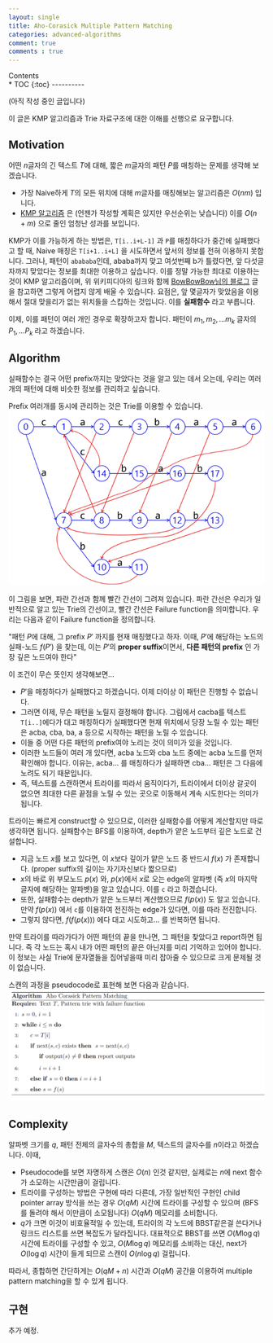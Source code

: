 ```yaml
---
layout: single
title: Aho-Corasick Multiple Pattern Matching
categories: advanced-algorithms
comment: true
comments : true
---
```

<div id="toc">
Contents
</div>
* TOC
{:toc}
----------

(아직 작성 중인 글입니다)

이 글은 KMP 알고리즘과 Trie 자료구조에 대한 이해를 선행으로 요구합니다. 

## Motivation
어떤 $n$글자의 긴 텍스트 $T$에 대해, 짧은 $m$글자의 패턴 $P$를 매칭하는 문제를 생각해 보겠습니다. 
- 가장 Naive하게 $T$의 모든 위치에 대해 $m$글자를 매칭해보는 알고리즘은 $O(nm)$ 입니다. 
- [KMP 알고리즘](https://en.wikipedia.org/wiki/Knuth%E2%80%93Morris%E2%80%93Pratt_algorithm) 은 (언젠가 작성할 계획은 있지만 우선순위는 낮습니다) 이를 $O(n + m)$ 으로 줄인 엄청난 성과를 보입니다. 

KMP가 이를 가능하게 하는 방법은, `T[i..i+L-1]` 과 `P`를 매칭하다가 중간에 실패했다고 할 때, Naive 매칭은 `T[i+1..i+L]` 을 시도하면서 앞서의 정보를 전혀 이용하지 못합니다. 그러나, 패턴이 `abababa`인데, ababa까지 맞고 여섯번째 b가 틀렸다면, 앞 다섯글자까지 맞았다는 정보를 최대한 이용하고 싶습니다. 이를 정말 가능한 최대로 이용하는 것이 KMP 알고리즘이며, 위 위키피디아의 링크와 함께 [BowBowBow님의 블로그](https://bowbowbow.tistory.com/6) 글을 참고하면 그렇게 어렵지 않게 배울 수 있습니다. 요점은, 앞 몇글자가 맞았음을 이용해서 절대 맞을리가 없는 위치들을 스킵하는 것입니다. 이를 **실패함수** 라고 부릅니다.

이제, 이를 패턴이 여러 개인 경우로 확장하고자 합니다. 패턴이 $m_1, m_2, \dots m_k$ 글자의 $P_1, \dots P_k$ 라고 하겠습니다.

## Algorithm
실패함수는 결국 어떤 prefix까지는 맞았다는 것을 알고 있는 데서 오는데, 우리는 여러 개의 패턴에 대해 비슷한 정보를 관리하고 싶습니다. 

Prefix 여러개를 동시에 관리하는 것은 Trie를 이용할 수 있습니다. 
![picture 1](../../images/a9c2c1743cbd0e6d4b5a6ec257e0bd5864552d77867f1eadf2eb9747fb4a87c5.png)  

이 그림을 보면, 파란 간선과 함께 빨간 간선이 그려져 있습니다. 파란 간선은 우리가 일반적으로 알고 있는 Trie의 간선이고, 빨간 간선은 Failure function을 의미합니다. 우리는 다음과 같이 Failure function을 정의합니다. 

"패턴 $P$에 대해, 그 prefix $P'$ 까지를 현재 매칭했다고 하자. 이때, $P'$에 해당하는 노드의 실패-노드 $f(P')$ 을 찾는데, 이는 $P'$의 **proper suffix**이면서, **다른 패턴의 prefix** 인 가장 깊은 노드여야 한다"

이 조건이 무슨 뜻인지 생각해보면...
- $P'$을 매칭하다가 실패했다고 하겠습니다. 이제 더이상 이 패턴은 진행할 수 없습니다.
- 그러면 이제, 무슨 패턴을 노릴지 결정해야 합니다. 그림에서 cacba를 텍스트 `T[i..]`에다가 대고 매칭하다가 실패했다면 현재 위치에서 당장 노릴 수 있는 패턴은 acba, cba, ba, a 등으로 시작하는 패턴을 노릴 수 있습니다. 
- 이들 중 어떤 다른 패턴의 prefix여야 노리는 것이 의미가 있을 것입니다.  
- 이러한 노드들이 여러 개 있다면, acba 노드와 cba 노드 중에는 acba 노드를 먼저 확인해야 합니다. 이유는, acba... 를 매칭하다가 실패하면 cba... 패턴은 그 다음에 노려도 되기 때문입니다. 
- 즉, 텍스트를 스캔하면서 트라이를 따라서 움직이다가, 트라이에서 더이상 갈곳이 없으면 최대한 다른 끝점을 노릴 수 있는 곳으로 이동해서 계속 시도한다는 의미가 됩니다. 

트라이는 빠르게 construct할 수 있으므로, 이러한 실패함수를 어떻게 계산할지만 따로 생각하면 됩니다. 실패함수는 BFS를 이용하여, depth가 얕은 노드부터 깊은 노드로 건설합니다. 
- 지금 노드 $x$를 보고 있다면, 이 $x$보다 깊이가 얕은 노드 중 반드시 $f(x)$ 가 존재합니다. (proper suffix의 길이는 자기자신보다 짧으므로) 
- $x$의 바로 위 부모노드 $p(x)$ 와, $p(x)$에서 $x$로 오는 edge의 알파벳 (즉 $x$의 마지막 글자에 해당하는 알파벳)을 알고 있습니다. 이를 `c` 라고 하겠습니다.  
- 또한, 실패함수는 depth가 얕은 노드부터 계산했으므로 $f(p(x))$ 도 알고 있습니다. 만약 $f(p(x))$ 에서 `c`를 이용하여 전진하는 edge가 있다면, 이를 따라 전진합니다.
- 그렇지 않다면, $f(f(p(x)))$ 에다 대고 시도하고... 를 반복하면 됩니다. 

만약 트라이를 따라가다가 어떤 패턴의 끝을 만나면, 그 패턴을 찾았다고 report하면 됩니다. 즉 각 노드는 혹시 내가 어떤 패턴의 끝은 아닌지를 미리 기억하고 있어야 합니다. 이 정보는 사실 Trie에 문자열들을 집어넣을때 미리 잡아줄 수 있으므로 크게 문제될 것이 없습니다. 

스캔의 과정을 pseudocode로 표현해 보면 다음과 같습니다.
![picture 2](../../images/6027d1807c7529d3d303be17844021b919f73bbb3ead7fdfbafc7590b459126b.png)  

## Complexity
알파벳 크기를 $q$, 패턴 전체의 글자수의 총합을 $M$, 텍스트의 글자수를 $n$이라고 하겠습니다. 이때, 
- Pseudocode를 보면 자명하게 스캔은 $O(n)$ 인것 같지만, 실제로는 $n$에 next 함수가 소모하는 시간만큼이 걸립니다. 
- 트라이를 구성하는 방법은 구현에 따라 다른데, 가장 일반적인 구현인 child pointer array 방식을 쓰는 경우 $O(qM)$ 시간에 트라이를 구성할 수 있으며 (BFS를 돌려야 해서 이만큼이 소모됩니다) $O(qM)$ 메모리를 소비합니다. 
- $q$가 크면 이것이 비효율적일 수 있는데, 트라이의 각 노드에 BBST같은걸 쓴다거나 링크드 리스트를 쓰면 복잡도가 달라집니다. 대표적으로 BBST를 쓰면 $O(M \log q)$ 시간에 트라이를 구성할 수 있고, $O(M \log q)$ 메모리를 소비하는 대신, next가 $O(\log q)$ 시간이 들게 되므로 스캔이 $O(n \log q)$ 걸립니다. 

따라서, 종합하면 간단하게는 $O(qM + n)$ 시간과 $O(qM)$ 공간을 이용하여 multiple pattern matching을 할 수 있게 됩니다. 

## 구현 
추가 예정.